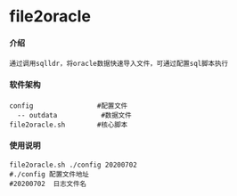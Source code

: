 # file2oracle

#### 介绍
    通过调用sqlldr，将oracle数据快速导入文件，可通过配置sql脚本执行


#### 软件架构
    config                #配置文件
	  -- outdata           #数据文件
    file2oracle.sh        #核心脚本

#### 使用说明
    file2oracle.sh ./config 20200702 
    #./config 配置文件地址
    #20200702  日志文件名
    
